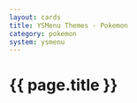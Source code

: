 ```yaml
---
layout: cards
title: YSMenu Themes - Pokemon
category: pokemon
system: ysmenu
---
```


# {{ page.title }}